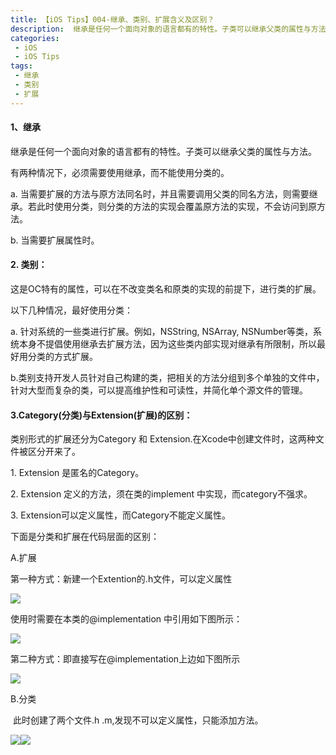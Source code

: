 ```yaml
---
title: 【iOS Tips】004-继承、类别、扩展含义及区别？
description:  继承是任何一个面向对象的语言都有的特性。子类可以继承父类的属性与方法。
categories:
 - iOS
 - iOS Tips
tags:
 - 继承
 - 类别
 - 扩展
---
```


#### 1、继承

继承是任何一个面向对象的语言都有的特性。子类可以继承父类的属性与方法。

有两种情况下，必须需要使用继承，而不能使用分类的。

a. 当需要扩展的方法与原方法同名时，并且需要调用父类的同名方法，则需要继承。若此时使用分类，则分类的方法的实现会覆盖原方法的实现，不会访问到原方法。

b. 当需要扩展属性时。

#### 2\. 类别：

这是OC特有的属性，可以在不改变类名和原类的实现的前提下，进行类的扩展。

以下几种情况，最好使用分类：

a. 针对系统的一些类进行扩展。例如，NSString, NSArray, NSNumber等类，系统本身不提倡使用继承去扩展方法，因为这些类内部实现对继承有所限制，所以最好用分类的方式扩展。

b.类别支持开发人员针对自己构建的类，把相关的方法分组到多个单独的文件中，针对大型而复杂的类，可以提高维护性和可读性，并简化单个源文件的管理。

#### **3.Category(分类)与Extension(扩展)的区别：**

类别形式的扩展还分为Category 和 Extension.在Xcode中创建文件时，这两种文件被区分开来了。

1\. Extension 是匿名的Category。

2\. Extension 定义的方法，须在类的implement 中实现，而category不强求。

3\. Extension可以定义属性，而Category不能定义属性。

下面是分类和扩展在代码层面的区别：

A.扩展

第一种方式：新建一个Extention的.h文件，可以定义属性

![](https://oscimg.oschina.net/oscnet/6511e60eb3f66fe3ad750320cbb61f3c235.jpg)

使用时需要在本类的@implementation 中引用如下图所示：

![](https://oscimg.oschina.net/oscnet/cc7858725635a9d069d41aa3509dfbd8195.jpg)

第二种方式：即直接写在@implementation上边如下图所示

![](https://oscimg.oschina.net/oscnet/058d73ea70afc0195cedfd49a24d4b46476.jpg)

B.分类

 此时创建了两个文件.h .m,发现不可以定义属性，只能添加方法。

![](https://oscimg.oschina.net/oscnet/a067928667aada2ce229d7b9bf7b0a6a855.jpg)![](https://oscimg.oschina.net/oscnet/e92c752f20e5c9653b955831165dab168aa.jpg)